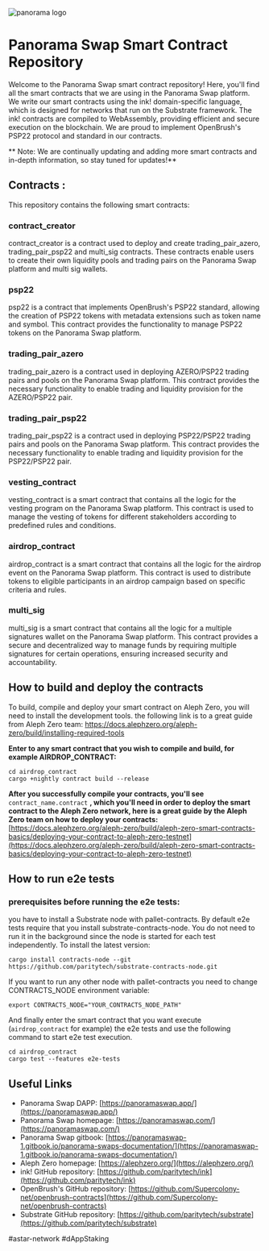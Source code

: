 ![panorama logo](https://i.imagesup.co/images2/302ff85b1ff055738b8c63ae2ca0137f9c3a6929.png)

# Panorama Swap Smart Contract Repository

Welcome to the Panorama Swap smart contract repository! Here, you'll find all the smart contracts that we are using in the Panorama Swap platform. We write our smart contracts using the ink! domain-specific language, which is designed for networks that run on the Substrate framework. The ink! contracts are compiled to WebAssembly, providing efficient and secure execution on the blockchain. We are proud to implement OpenBrush's PSP22 protocol and standard in our contracts.

** Note: We are continually updating and adding more smart contracts and in-depth information, so stay tuned for updates!**

## Contracts :
This repository contains the following smart contracts:

### contract_creator
contract_creator is a contract used to deploy and create trading_pair_azero, trading_pair_psp22 and multi_sig contracts. These contracts enable users to create their own liquidity pools and trading pairs on the Panorama Swap platform and multi sig wallets.

### psp22
psp22 is a contract that implements OpenBrush's PSP22 standard, allowing the creation of PSP22 tokens with metadata extensions such as token name and symbol. This contract provides the functionality to manage PSP22 tokens on the Panorama Swap platform.

### trading_pair_azero
trading_pair_azero is a contract used in deploying AZERO/PSP22 trading pairs and pools on the Panorama Swap platform. This contract provides the necessary functionality to enable trading and liquidity provision for the AZERO/PSP22 pair.

### trading_pair_psp22
trading_pair_psp22 is a contract used in deploying PSP22/PSP22 trading pairs and pools on the Panorama Swap platform. This contract provides the necessary functionality to enable trading and liquidity provision for the PSP22/PSP22 pair.

### vesting_contract
vesting_contract is a smart contract that contains all the logic for the vesting program on the Panorama Swap platform. This contract is used to manage the vesting of tokens for different stakeholders according to predefined rules and conditions.

### airdrop_contract
airdrop_contract is a smart contract that contains all the logic for the airdrop event on the Panorama Swap platform. This contract is used to distribute tokens to eligible participants in an airdrop campaign based on specific criteria and rules.

### multi_sig
multi_sig is a smart contract that contains all the logic for a multiple signatures wallet on the Panorama Swap platform. This contract provides a secure and decentralized way to manage funds by requiring multiple signatures for certain operations, ensuring increased security and accountability.

## How to build and deploy the contracts

To build, compile and deploy your smart contract on Aleph Zero, you will need to install the development tools. the following link is to a great guide from Aleph Zero team: https://docs.alephzero.org/aleph-zero/build/installing-required-tools

**Enter to any smart contract that you wish to compile and build, for example AIRDROP_CONTRACT:**

```
cd airdrop_contract
cargo +nightly contract build --release
```

**After you successfully compile your contracts, you'll see** ```contract_name.contract```
**, which you'll need in order to deploy the smart contract to the Aleph Zero network, here is a great guide by the Aleph Zero team on how to deploy your contracts:** [https://docs.alephzero.org/aleph-zero/build/aleph-zero-smart-contracts-basics/deploying-your-contract-to-aleph-zero-testnet](https://docs.alephzero.org/aleph-zero/build/aleph-zero-smart-contracts-basics/deploying-your-contract-to-aleph-zero-testnet)

## How to run e2e tests ##

### prerequisites before running the e2e tests:

you have to install a Substrate node with pallet-contracts. By default e2e tests require that you install substrate-contracts-node. You do not need to run it in the background since the node is started for each test independently. To install the latest version:
```
cargo install contracts-node --git https://github.com/paritytech/substrate-contracts-node.git
```

If you want to run any other node with pallet-contracts you need to change CONTRACTS_NODE environment variable:
```
export CONTRACTS_NODE="YOUR_CONTRACTS_NODE_PATH"
```

And finally enter the smart contract that you want execute (```airdrop_contract``` for example) the e2e tests and use the following command to start e2e test execution.

```
cd airdrop_contract
cargo test --features e2e-tests
```


## Useful Links

- Panorama Swap DAPP: [https://panoramaswap.app/](https://panoramaswap.app/)
- Panorama Swap homepage: [https://panoramaswap.com/](https://panoramaswap.com/)
- Panorama Swap gitbook: [https://panoramaswap-1.gitbook.io/panorama-swaps-documentation/](https://panoramaswap-1.gitbook.io/panorama-swaps-documentation/)
- Aleph Zero homepage: [https://alephzero.org/](https://alephzero.org/)
- ink! GitHub repository: [https://github.com/paritytech/ink](https://github.com/paritytech/ink)
- OpenBrush's GitHub repository: [https://github.com/Supercolony-net/openbrush-contracts](https://github.com/Supercolony-net/openbrush-contracts)
- Substrate GitHub repository: [https://github.com/paritytech/substrate](https://github.com/paritytech/substrate)

#astar-network #dAppStaking